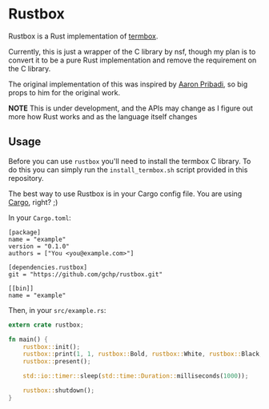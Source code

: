 # Rustbox

Rustbox is a Rust implementation of [termbox](http://github.com/nsf/termbox).

Currently, this is just a wrapper of the C library by nsf, though my plan is to convert it to be a pure Rust implementation and remove the requirement on the C library.

The original implementation of this was inspired by [Aaron Pribadi](http://github.com/apribadi/rust-termbox), so big props to him for the original work.

**NOTE** This is under development, and the APIs may change as I figure out more how Rust works and as the language itself changes

## Usage

Before you can use `rustbox` you'll need to install the termbox C library. To do this you can simply run the `install_termbox.sh` script
provided in this repository.

The best way to use Rustbox is in your Cargo config file. You are using [Cargo](http://github.com/rust-lang/cargo), right? ;)

In your `Cargo.toml`:

```
[package]
name = "example"
version = "0.1.0"
authors = ["You <you@example.com>"]

[dependencies.rustbox]
git = "https://github.com/gchp/rustbox.git"

[[bin]]
name = "example"
```

Then, in your  `src/example.rs`:

```rust
extern crate rustbox;

fn main() {
    rustbox::init();
    rustbox::print(1, 1, rustbox::Bold, rustbox::White, rustbox::Black, "Hello, world!".to_string());
    rustbox::present();

    std::io::timer::sleep(std::time::Duration::milliseconds(1000));

    rustbox::shutdown();
}
```
